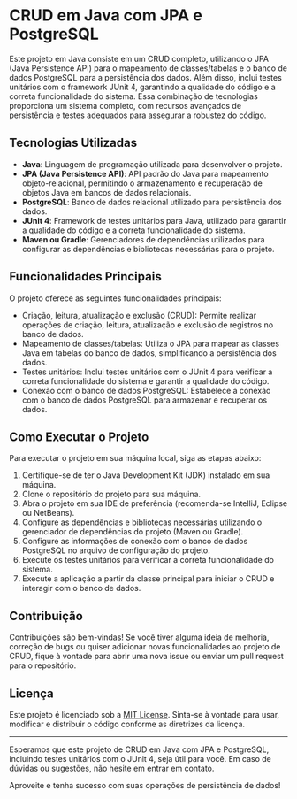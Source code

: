 # CRUD em Java com JPA e PostgreSQL

Este projeto em Java consiste em um CRUD completo, utilizando o JPA (Java Persistence API) para o mapeamento de classes/tabelas e o banco de dados PostgreSQL para a persistência dos dados. Além disso, inclui testes unitários com o framework JUnit 4, garantindo a qualidade do código e a correta funcionalidade do sistema. Essa combinação de tecnologias proporciona um sistema completo, com recursos avançados de persistência e testes adequados para assegurar a robustez do código.

## Tecnologias Utilizadas

- **Java**: Linguagem de programação utilizada para desenvolver o projeto.
- **JPA (Java Persistence API)**: API padrão do Java para mapeamento objeto-relacional, permitindo o armazenamento e recuperação de objetos Java em bancos de dados relacionais.
- **PostgreSQL**: Banco de dados relacional utilizado para persistência dos dados.
- **JUnit 4**: Framework de testes unitários para Java, utilizado para garantir a qualidade do código e a correta funcionalidade do sistema.
- **Maven ou Gradle**: Gerenciadores de dependências utilizados para configurar as dependências e bibliotecas necessárias para o projeto.

## Funcionalidades Principais

O projeto oferece as seguintes funcionalidades principais:

- Criação, leitura, atualização e exclusão (CRUD): Permite realizar operações de criação, leitura, atualização e exclusão de registros no banco de dados.
- Mapeamento de classes/tabelas: Utiliza o JPA para mapear as classes Java em tabelas do banco de dados, simplificando a persistência dos dados.
- Testes unitários: Inclui testes unitários com o JUnit 4 para verificar a correta funcionalidade do sistema e garantir a qualidade do código.
- Conexão com o banco de dados PostgreSQL: Estabelece a conexão com o banco de dados PostgreSQL para armazenar e recuperar os dados.

## Como Executar o Projeto

Para executar o projeto em sua máquina local, siga as etapas abaixo:

1. Certifique-se de ter o Java Development Kit (JDK) instalado em sua máquina.
2. Clone o repositório do projeto para sua máquina.
3. Abra o projeto em sua IDE de preferência (recomenda-se IntelliJ, Eclipse ou NetBeans).
4. Configure as dependências e bibliotecas necessárias utilizando o gerenciador de dependências do projeto (Maven ou Gradle).
5. Configure as informações de conexão com o banco de dados PostgreSQL no arquivo de configuração do projeto.
6. Execute os testes unitários para verificar a correta funcionalidade do sistema.
7. Execute a aplicação a partir da classe principal para iniciar o CRUD e interagir com o banco de dados.

## Contribuição

Contribuições são bem-vindas! Se você tiver alguma ideia de melhoria, correção de bugs ou quiser adicionar novas funcionalidades ao projeto de CRUD, fique à vontade para abrir uma nova issue ou enviar um pull request para o repositório.

## Licença

Este projeto é licenciado sob a [MIT License](https://opensource.org/licenses/MIT). Sinta-se à vontade para usar, modificar e distribuir o código conforme as diretrizes da licença.

---
Esperamos que este projeto de CRUD em Java com JPA e PostgreSQL, incluindo testes unitários com o JUnit 4, seja útil para você. Em caso de dúvidas ou sugestões, não hesite em entrar em contato.

Aproveite e tenha sucesso com suas operações de persistência de dados!

